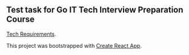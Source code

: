 ## Test task for Go IT Tech Interview Preparation Course

[Tech Requirements](https://drive.google.com/file/d/1XQnUiuhy6zndS8wN9ZonHZV6Iu0esiA1/view).

This project was bootstrapped with [Create React App](https://github.com/facebook/create-react-app).
